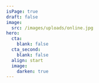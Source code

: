 ```yaml
---
isPage: true
draft: false
image:
  src: /images/uploads/online.jpg
hero:
  cta:
    blank: false
  cta_second:
    blank: false
  align: start
  image:
    darken: true
---
```

